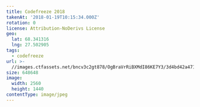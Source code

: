 ```yaml
---
title: Codefreeze 2018
takenAt: '2018-01-19T10:15:34.000Z'
rotation: 0
license: Attribution-NoDerivs License
geo:
  lat: 68.341316
  lng: 27.502905
tags:
  - codefreeze
url: >-
  //images.ctfassets.net/bncv3c2gt878/OgBraVrRiBXMdI86KE7Y3/3d4bd42a471287026d363d3354258749/codefreeze-2018_25929142878_o
size: 648648
image:
  width: 2560
  height: 1440
contentType: image/jpeg
---
```


